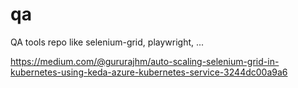 # qa
QA tools repo like selenium-grid, playwright, ...

https://medium.com/@gururajhm/auto-scaling-selenium-grid-in-kubernetes-using-keda-azure-kubernetes-service-3244dc00a9a6
